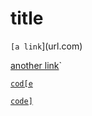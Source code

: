 # title 

`[a link`](url.com)

[another link](`google.com)`

[`cod[e`](google.com)

[`code]`](ucsd.edu)

